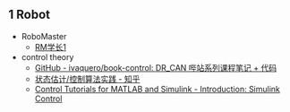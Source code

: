 ## 1 Robot

- RoboMaster
	- [RM学长1](https://www.zhihu.com/people/zengen-38)
- control theory  
	- [GitHub - ivaquero/book-control: DR\_CAN 哔站系列课程笔记 + 代码](https://github.com/ivaquero/book-control)  
	- [状态估计/控制算法实践 - 知乎](https://www.zhihu.com/column/c_1296379521394929664)  
	- [Control Tutorials for MATLAB and Simulink - Introduction: Simulink Control](https://ctms.engin.umich.edu/CTMS/index.php?example=Introduction&section=SimulinkControl)
